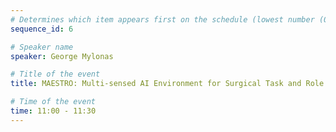 ```yaml
---
# Determines which item appears first on the schedule (lowest number (0) appears first)
sequence_id: 6

# Speaker name
speaker: George Mylonas

# Title of the event
title: MAESTRO: Multi-sensed AI Environment for Surgical Task and Role Optimisation

# Time of the event
time: 11:00 - 11:30
---
```

